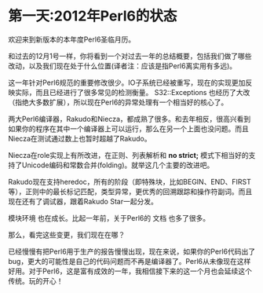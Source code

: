 # 第一天:2012年Perl6的状态




欢迎来到新版本的本年度Perl6圣临月历。

和过去的12月1号一样，你将看到一个对过去一年的总结概要，包括我们做了哪些改动，以及我们现在处于什么位置(译者注：应该是指Perl6离实用有多远)。

这一年针对Perl6规范的重要修改很少。IO子系统已经被重写，现在的实现更加反映实际，而且已经进行了很多常见的检测衡量。 S32::Exceptions 也经历了大改（指绝大多数扩展），所以现在Perl6的异常处理有一个相当好的核心了。

两大Perl6编译器，Rakudo和Niecza，都成熟了很多。和去年相反，很高兴看到如果你的程序在其中一个编译器上可以运行，那么在另一个上面也没问题。而且Niecza在测试通过数上也暂时超越了Rakudo。

Niecza在role实现上有所改进，在正则、列表解析和 **no strict;** 模式下相当好的支持了Unicode编码和常数合并(folding)。就举这几个主要的改进吧。

Rakudo现在支持heredoc，所有的阶段（即特殊块，比如BEGIN、END、FIRST等），正则中的最长标记匹配，类型异常，更优秀的回溯跟踪和操作符副词。而且现在还有了调试器，跟着Rakudo Star一起分发。

模块环境 也在成长。比起一年前，关于Perl6的 文档 也多了很多。

那么，看完这些变更，我们现在在哪？

已经慢慢有把Perl6用于生产的报告慢慢出现，现在来说，如果你的Perl6代码出了bug，更大的可能性是自己的代码问题而不再是编译器了。Perl6从未像现在这样好用。对于Perl6，这是富有成效的一年，我相信接下来的这一个月也会延续这个传统。玩的开心！
